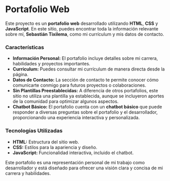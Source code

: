 # Portafolio Web

Este proyecto es un **portafolio web** desarrollado utilizando **HTML**, **CSS** y **JavaScript**. En este sitio, puedes encontrar toda la información relevante sobre mí, **Sebastián Tixilema**, como mi currículum y mis datos de contacto.

### Características

- **Información Personal:** El portafolio incluye detalles sobre mi carrera, habilidades y proyectos importantes.
- **Currículum:** Puedes consultar mi currículum de manera directa desde la página.
- **Datos de Contacto:** La sección de contacto te permite conocer cómo comunicarte conmigo para futuros proyectos o colaboraciones.
- **Sin Plantillas Preestablecidas:** A diferencia de otros portafolios, este sitio no utiliza una plantilla ya establecida, aunque se incluyeron aportes de la comunidad para optimizar algunos aspectos.
- **Chatbot Básico:** El portafolio cuenta con un **chatbot básico** que puede responder a diversas preguntas sobre el portafolio y el desarrollador, proporcionando una experiencia interactiva y personalizada.

### Tecnologías Utilizadas

- **HTML:** Estructura del sitio web.
- **CSS:** Estilos para la apariencia y diseño.
- **JavaScript:** Funcionalidad interactiva, incluido el chatbot.

Este portafolio es una representación personal de mi trabajo como desarrollador y está diseñado para ofrecer una visión clara y concisa de mi carrera y habilidades.

